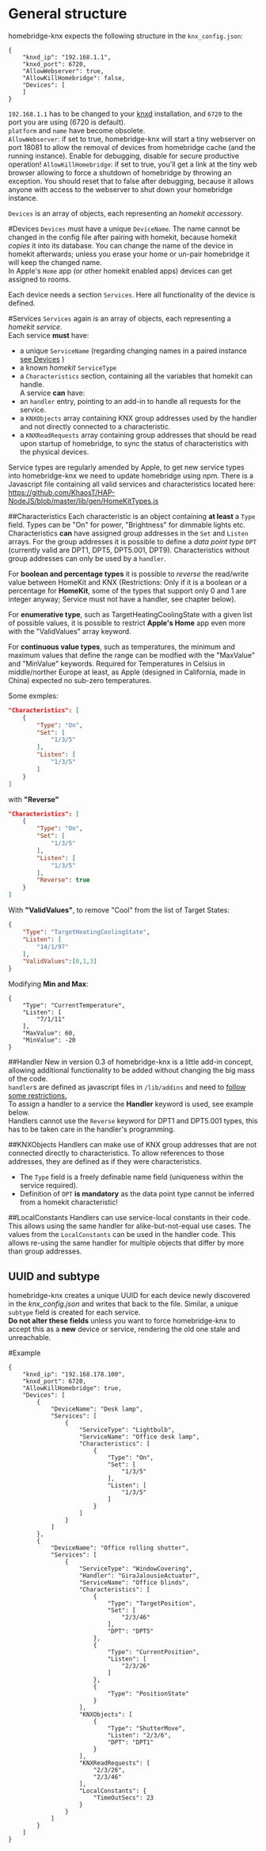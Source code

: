 # General structure
homebridge-knx expects the following structure in the `knx_config.json`:

```
{
    "knxd_ip": "192.168.1.1",
    "knxd_port": 6720,
    "AllowWebserver": true,
    "AllowKillHomebridge": false,
    "Devices": [
    ]
}
```
`192.168.1.1` has to be changed to your [knxd](https://github.com/knxd/knxd) installation, and `6720` to the port you are using (6720 is default).  
`platform` and `name` have become obsolete.  
`AllowWebserver`: if set to true, homebridge-knx will start a tiny webserver on port 18081 to allow the removal of devices from homebridge cache (and the running instance). Enable for debugging, disable for secure productive operation! 
`AllowKillHomebridge`: if set to true, you'll get a link at the tiny web browser allowing to force a shutdown of homebridge by throwing an exception. You should reset that to false after debugging, because it allows anyone with access to the webserver to shut down your homebridge instance. 

`Devices` is an array of objects, each representing an *homekit accessory*. 

#Devices
`Devices` must have a unique `DeviceName`. The name cannot be changed in the config file after pairing with homekit, because homekit *copies* it into its database. You can change the name of the device in homekit afterwards; unless you erase your home or un-pair homebridge it will keep the changed name.  
In Apple's `Home` app (or other homekit enabled apps) devices can get assigned to rooms.

Each device needs a section `Services`. Here all functionality of the device is defined.

#Services
`Services` again is an array of objects, each representing a *homekit service*.  
Each service **must** have:
- a unique `ServiceName` (regarding changing names in a paired instance [see Devices](#devices) )
- a known *homekit* `ServiceType`
- a `Characteristics` section, containing all the variables that homekit can handle.    
A service **can** have:  
- an `handler` entry, pointing to an add-in to handle all requests for the service.  
- a `KNXObjects` array containing KNX group addresses used by the handler and not directly connected to a characteristic.  
- a `KNXReadRequests` array containing group addresses that should be read upon startup of homebridge, to sync the status of characteristics with the physical devices.   

Service types are regularly amended by Apple, to get new service types into homebridge-knx we need to update homebridge using npm.
There is a Javascript file containing all valid services and characteristics located here: https://github.com/KhaosT/HAP-NodeJS/blob/master/lib/gen/HomeKitTypes.js

 
##Characteristics
Each characteristic is an object containing **at least** a `Type` field. Types can be "On" for power, "Brightness" for dimmable lights etc.  
Characteristics **can** have assigned group addresses in the `Set` and `Listen` arrays.
For the group addresses it is possible to define a *data point type* `DPT` (currently valid are DPT1, DPT5, DPT5.001, DPT9). Characteristics without group addresses can only be used by a `handler`.
  
For **boolean and percentage types** it is possible to *reverse* the read/write value between HomeKit and KNX (Restrictions: Only if it is a boolean or a percentage for **HomeKit**, some of the types that support only 0 and 1 are integer anyway; Service must not have a handler, see chapter below).

For **enumerative type**, such as TargetHeatingCoolingState with a given list of possible values, it is possible to restrict **Apple's Home** app even more with the "ValidValues" array keyword.

For **continuous value types**, such as temperatures, the minimum and maximum values that define the range can be modfied with the "MaxValue" and "MinValue" keywords. Required for Temperatures in Celsius in middle/norther Europe at least, as Apple (designed in California, made in China) expected no sub-zero temperatures.     

Some exmples:
```json
"Characteristics": [
    {
        "Type": "On",
        "Set": [
            "1/3/5"
        ],
        "Listen": [
            "1/3/5"
        ]
    }
]
```

with **"Reverse"**
```json
"Characteristics": [
    {
        "Type": "On",
        "Set": [
            "1/3/5"
        ],
        "Listen": [
            "1/3/5"
        ],
        "Reverse": true
    }
]
```

With **"ValidValues"**, to remove "Cool" from the list of Target States:
```json
{
    "Type": "TargetHeatingCoolingState",
    "Listen": [
        "14/1/97"
    ],
	"ValidValues":[0,1,3]
}
```                      

Modifying **Min and Max**: 
```
{
    "Type": "CurrentTemperature",
    "Listen": [
        "7/1/11"
    ],
    "MaxValue": 60,
    "MinValue": -20
}
```

##Handler
New in version 0.3 of homebridge-knx is a little add-in concept, allowing additional functionality to be added without changing the big mass of the code.  
`handler`s are defined as javascript files in `/lib/addins` and need to [follow some restrictions.](https://github.com/snowdd1/homebridge-knx/blob/plugin-2.0/handler-add-in.md)  
To assign a handler to a service the **Handler** keyword is used, see example below.  
Handlers cannot use the `Reverse` keyword for DPT1 and DPT5.001 types, this has to be taken care in the handler's programming.  

##KNXObjects
Handlers can make use of KNX group addresses that are not connected directly to characteristics. To allow references to those addresses, they are defined as if they were characteristics. 
- The `Type` field is a freely definable name field (uniqueness within the service required). 
- Definition of `DPT` **is mandatory** as the data point type cannot be inferred from a homekit characteristic!  

##LocalConstants
Handlers can use service-local constants in their code. This allows using the same handler for alike-but-not-equal use cases. The values from the `LocalConstants` can be used in the handler code. This allows re-using the same handler for multiple objects that differ by more than group addresses.

## UUID and subtype
homebridge-knx creates a unique UUID for each device newly discovered in the *knx_config.json* and writes that back to the file. Similar, a unique `subtype` field is created for each service.  
**Do not alter these fields** unless you want to force homebridge-knx to accept this as a **new** device or service, rendering the old one stale and unreachable.

#Example
```
{
    "knxd_ip": "192.168.178.100",
    "knxd_port": 6720,
    "AllowKillHomebridge": true,
    "Devices": [
        {
            "DeviceName": "Desk lamp",
            "Services": [
                {
                    "ServiceType": "Lightbulb",
                    "ServiceName": "Office desk lamp",
                    "Characteristics": [
                        {
                            "Type": "On",
                            "Set": [
                                "1/3/5"
                            ],
                            "Listen": [
                                "1/3/5"
                            ]
                        }
                    ]
                }
            ]
        },
        {
            "DeviceName": "Office rolling shutter",
            "Services": [
                {
                    "ServiceType": "WindowCovering",
                    "Handler": "GiraJalousieActuator",
                    "ServiceName": "Office blinds",
                    "Characteristics": [
                        {
                            "Type": "TargetPosition",
                            "Set": [
                                "2/3/46"
                            ],
                            "DPT": "DPT5"
                        },
                        {
                            "Type": "CurrentPosition",
                            "Listen": [
                                "2/3/26"
                            ]
                        },
                        {
                            "Type": "PositionState"
                        }
                    ],
                    "KNXObjects": [
                        {
                            "Type": "ShutterMove",
                            "Listen": "2/3/6",
                            "DPT": "DPT1"
                        }
                    ],
                    "KNXReadRequests": [
                        "2/3/26",
                        "2/3/46"
                    ],
                    "LocalConstants": {
                        "TimeOutSecs": 23
                    }
                }
            ]
        }
    ]
}
```
